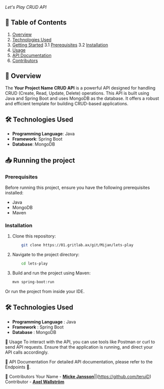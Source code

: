 *Let's Play CRUD API*

## 📝 Table of Contents

1. [Overview](#-overview)
2. [Technologies Used](#-technologies-used)
3. [Getting Started](#-getting-started)
   3.1 [Prerequisites](#prerequisites)
   3.2 [Installation](#installation)
4. [Usage](#-usage)
5. [API Documentation](#-api-documentation)
6. [Contributors](#-contributors)

## 📌 Overview

The **Your Project Name CRUD API** is a powerful API designed for handling CRUD (Create, Read, Update, Delete) operations. This API is built using Java and Spring Boot and uses MongoDB as the database. It offers a robust and efficient template for building CRUD-based applications.

## 🛠 Technologies Used

- **Programming Language**: Java
- **Framework**: Spring Boot
- **Database**: MongoDB

## 📥 Running the project


### Prerequisites

Before running this project, ensure you have the following prerequisites installed:

- Java
- MongoDB
- Maven

### Installation

1. Clone this repository:

    ```bash
        git clone https://01.gritlab.ax/git/Mijan/lets-play
    ```

2. Navigate to the project directory:

    ```bash
        cd lets-play
    ```
3. Build and run the project using Maven:

    ```bash
    mvn spring-boot:run
    ```
Or run the project from inside your IDE.

## 🛠 Technologies Used

- **Programming Language** : Java
- **Framework** : Spring Boot
- **Database** : MongoDB


🔧 Usage
To interact with the API, you can use tools like Postman or curl to send API requests. Ensure that the application is running, and direct your API calls accordingly.

📄 API Documentation
For detailed API documentation, please refer to the Endpoints 🔗.

👥 Contributors
Your Name - [**Micke Jansson**](https://01.gritlab.ax/git/Mijan/lets-play)||(https://github.com/terujD)
Contributor - [**Axel Wallström**](https://github.com/Falusvampen)